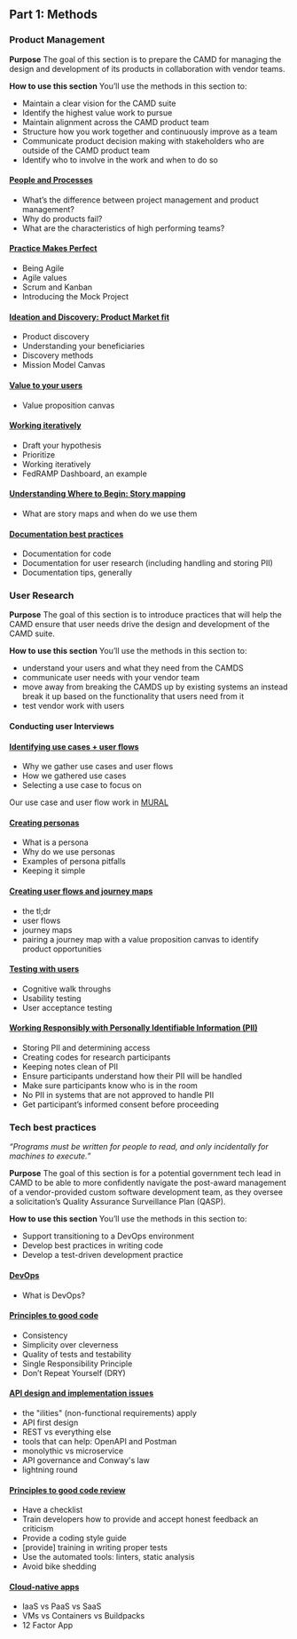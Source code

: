 
## Part 1: Methods
### Product Management
**Purpose** 
The goal of this section is to prepare the CAMD for managing the design and development of its products in collaboration with vendor teams. 

**How to use this section**
You’ll use the methods in this section to:
- Maintain a clear vision for the CAMD suite
- Identify the highest value work to pursue
- Maintain alignment across the CAMD product team
- Structure how you work together and continuously improve as a team
- Communicate product decision making with stakeholders who are outside of the CAMD product team
- Identify who to involve in the work and when to do so

#### [People and Processes](https://github.com/18F/CAMD-resources/blob/master/Week%201_%20People%20and%20Process.pdf)
- What’s the difference between project management and product management?
- Why do products fail?
- What are the characteristics of high performing teams?

#### [Practice Makes Perfect](https://github.com/18F/CAMD-resources/blob/master/Week%202_%20Practice%20makes%20perfect.pdf)
- Being Agile
- Agile values
- Scrum and Kanban
- Introducing the Mock Project

#### [Ideation and Discovery: Product Market fit](https://github.com/18F/CAMD-resources/blob/master/Week%203_%20Ideation%20and%20Discovery%20(1).pdf)
- Product discovery
- Understanding your beneficiaries
- Discovery methods
- Mission Model Canvas

#### [Value to your users](https://github.com/18F/CAMD-resources/blob/master/Week%204_%20Value%20to%20your%20users%20(1).pdf)
- Value proposition canvas

#### [Working iteratively](https://github.com/18F/CAMD-resources/blob/master/Week%205_%20Working%20iteratively.pdf)
- Draft your hypothesis
- Prioritize
- Working iteratively
- FedRAMP Dashboard, an example


#### [Understanding Where to Begin: Story mapping](https://github.com/18F/CAMD-resources/blob/master/Week%206_%20Testing%20with%20users.pdf)
- What are story maps and when do we use them

#### [Documentation best practices](https://github.com/18F/CAMD-resources/blob/master/Documentation%20best%20practices.pdf)
- Documentation for code
- Documentation for user research (including handling and storing PII)
- Documentation tips, generally


### User Research
**Purpose**
The goal of this section is to introduce practices that will help the CAMD ensure that user needs drive the design and development of the CAMD suite.

**How to use this section** 
You’ll use the methods in this section to: 
- understand your users and what they need from the CAMDS 
- communicate user needs with your vendor team
- move away from breaking the CAMDS up by existing systems an instead break it up based on the functionality that users need from it
- test vendor work with users 

#### Conducting user Interviews 


#### [Identifying use cases + user flows](https://github.com/18F/CAMD-resources/blob/master/Use%20cases%20and%20user%20flows.pdf)
- Why we gather use cases and user flows
- How we gathered use cases
- Selecting a use case to focus on

Our use case and user flow work in [MURAL](https://app.mural.co/t/gsa6/m/gsa6/1563828501832/297c861d5c108481f00d487705b30618df155b17)

#### [Creating personas](https://github.com/18F/CAMD-resources/blob/master/_Personas.pdf)
- What is a persona
- Why do we use personas
- Examples of persona pitfalls
- Keeping it simple


#### [Creating user flows and journey maps](https://github.com/18F/CAMD-resources/blob/master/User%20Flows%20and%20Journey%20Maps.pdf)
- the tl;dr
- user flows
- journey maps
- pairing a journey map with a value proposition canvas to identify product opportunities

#### [Testing with users](https://github.com/18F/CAMD-resources/blob/master/Testing%20with%20users.pdf) 
- Cognitive walk throughs
- Usability testing
- User acceptance testing
#### [Working Responsibly with Personally Identifiable Information (PII)](https://github.com/18F/CAMD-resources/blob/master/Ethics%20and%20Privacy%20in%20User%20Research.pdf)
- Storing PII and determining access
- Creating codes for research participants
- Keeping notes clean of PII
- Ensure participants understand how their PII will be handled
- Make sure participants know who is in the room
- No PII in systems that are not approved to handle PII
- Get participant’s informed consent before proceeding

### Tech best practices

*“Programs must be written for people to read, and only incidentally for machines to execute.”*

**Purpose**
The goal of this section is for a potential government tech lead in CAMD to be able to more confidently navigate the post-award management of a vendor-provided custom software development team, as they oversee a solicitation’s Quality Assurance Surveillance Plan (QASP).

**How to use this section**
You’ll use the methods in this section to:
- Support transitioning to a DevOps environment
- Develop best practices in writing code
- Develop a test-driven development practice

#### [DevOps](https://github.com/18F/CAMD-resources/blob/master/Week%206_%20Testing%20with%20users.pdf)
- What is DevOps?

#### [Principles to good code](https://github.com/18F/CAMD-resources/blob/master/Code%20Quality%20principles.pdf)
- Consistency
- Simplicity over cleverness
- Quality of tests and testability
- Single Responsibility Principle
- Don’t Repeat Yourself (DRY)

#### [API design and implementation issues](https://github.com/18F/CAMD-resources/blob/master/API%20design%20and%20implementation%20principles.pdf)
- the "ilities" (non-functional requirements) apply
- API first design
- REST vs everything else
- tools that can help: OpenAPI and Postman
- monolythic vs microservice
- API governance and Conway's law
- lightning round

#### [Principles to good code review](https://github.com/18F/CAMD-resources/blob/master/Testing%20approaches%20and%20principles.pdf)
- Have a checklist
- Train developers how to provide and accept honest feedback an criticism
- Provide a coding style guide
- [provide] training in writing proper tests
- Use the automated tools: linters, static analysis
- Avoid bike shedding

#### [Cloud-native apps](https://github.com/18F/CAMD-resources/blob/master/Cloud-native%20apps.pdf)
- IaaS vs PaaS vs SaaS
- VMs vs Containers vs Buildpacks
- 12 Factor App
